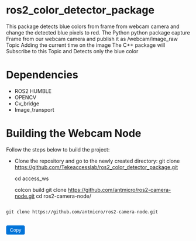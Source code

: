 # ros2_color_detector_package
This package detects blue colors from frame from webcam camera and change the detected blue pixels to red. 
The Python python package capture Frame from our webcam camera and publish it as /webcam/image_raw Topic  Adding the current time on the image 
The C++ package will Subscribe to this Topic and Detects only the blue color 

# Dependencies
  * ROS2 HUMBLE
  * OPENCV
  * Cv_bridge
  * Image_transport

# Building the Webcam Node
  Follow the steps below to build the project:
  * Clone the repository and go to the newly created directory:
    git clone https://github.com/Tekeaccesslab/ros2_color_detector_package.git

    cd access_ws

    colcon build
git clone https://github.com/antmicro/ros2-camera-node.git
cd ros2-camera-node/




<script src="https://cdnjs.cloudflare.com/ajax/libs/clipboard.js/2.0.8/clipboard.min.js"></script>

<pre>
<code id="code-snippet">
git clone https://github.com/antmicro/ros2-camera-node.git
</code>
</pre>

<button class="btn" data-clipboard-target="#code-snippet">Copy</button>

<script>
var clipboard = new ClipboardJS('.btn');

clipboard.on('success', function(e) {
    e.clearSelection();
});
</script>

<style>
.btn {
    background-color: #0074d9;
    color: white;
    border: none;
    border-radius: 4px;
    padding: 5px 10px;
    cursor: pointer;
}
</style>
